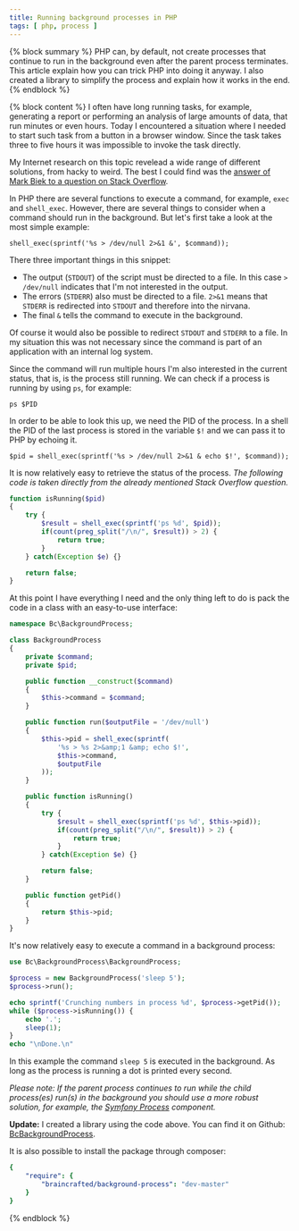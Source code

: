 ```yaml
---
title: Running background processes in PHP
tags: [ php, process ]
---
```


{% block summary %}
PHP can, by default, not create processes that continue to run in the background even after the parent process terminates. This article explain how you can trick PHP into doing it anyway. I also created a library to simplify the process and explain how it works in the end.
{% endblock %}

{% block content %}
I often have long running tasks, for example, generating a report or performing an analysis of large amounts of data, that run minutes or even hours. Today I encountered a situation where I needed to start such task from a button in a browser window. Since the task takes three to five hours it was impossible to invoke the task directly.

My Internet research on this topic revelead a wide range of different solutions, from hacky to weird. The best I could find was the [answer of Mark Biek to a question on Stack Overflow](http://stackoverflow.com/a/45966/776654).

In PHP there are several functions to execute a command, for example, `exec` and `shell_exec`. However, there are several things to consider when a command should run in the background. But let's first take a look at the most simple example:

<pre><code class="php">shell_exec(sprintf('%s > /dev/null 2>&amp;1 &amp;', $command));
</code></pre>

There three important things in this snippet:

- The output (`STDOUT`) of the script must be directed to a file. In this case `> /dev/null` indicates that I'm not interested in the output.
- The errors (`STDERR`) also must be directed to a file. `2>&1` means that `STDERR` is redirected into `STDOUT` and therefore into the nirvana.
- The final `&` tells the command to execute in the background.

Of course it would also be possible to redirect `STDOUT` and `STDERR` to a file. In my situation this was not necessary since the command is part of an application with an internal log system.

Since the command will run multiple hours I'm also interested in the current status, that is, is the process still running. We can check if a process is running by using `ps`, for example:

<pre><code class="bash">ps $PID</code></pre>

In order to be able to look this up, we need the PID of the process. In a shell the PID of the last process is stored in the variable `$!` and we can pass it to PHP by echoing it.

<pre><code class="php">$pid = shell_exec(sprintf('%s > /dev/null 2>&amp;1 &amp; echo $!', $command));</code></pre>

It is now relatively easy to retrieve the status of the process. *The following code is taken directly from the already mentioned Stack Overflow question.*

```php
function isRunning($pid)
{
    try {
        $result = shell_exec(sprintf('ps %d', $pid));
        if(count(preg_split("/\n/", $result)) > 2) {
            return true;
        }
    } catch(Exception $e) {}

    return false;
}
```

At this point I have everything I need and the only thing left to do is pack the code in a class with an easy-to-use interface:

```php
namespace Bc\BackgroundProcess;

class BackgroundProcess
{
    private $command;
    private $pid;

    public function __construct($command)
    {
        $this->command = $command;
    }

    public function run($outputFile = '/dev/null')
    {
        $this->pid = shell_exec(sprintf(
            '%s > %s 2>&amp;1 &amp; echo $!',
            $this->command,
            $outputFile
        ));
    }

    public function isRunning()
    {
        try {
            $result = shell_exec(sprintf('ps %d', $this->pid));
            if(count(preg_split("/\n/", $result)) > 2) {
                return true;
            }
        } catch(Exception $e) {}

        return false;
    }

    public function getPid()
    {
        return $this->pid;
    }
}
```

It's now relatively easy to execute a command in a background process:

```php
use Bc\BackgroundProcess\BackgroundProcess;

$process = new BackgroundProcess('sleep 5');
$process->run();

echo sprintf('Crunching numbers in process %d', $process->getPid());
while ($process->isRunning()) {
    echo '.';
    sleep(1);
}
echo "\nDone.\n"
```

In this example the command `sleep 5` is executed in the background. As long as the process is running a dot is printed every second.

*Please note: If the parent process continues to run while the child process(es) run(s) in the background you should use a more robust solution, for example, the [Symfony Process](https://github.com/symfony/Process) component.*

**Update:** I created a library using the code above. You can find it on Github: [BcBackgroundProcess](https://github.com/braincrafted/background-process).

It is also possible to install the package through composer:

```yaml
{
    "require": {
        "braincrafted/background-process": "dev-master"
    }
}
```

[^1]: [Answer to "PHP execute a background process" on Stack Overflow](http://stackoverflow.com/a/45966/776654)

{% endblock %}
